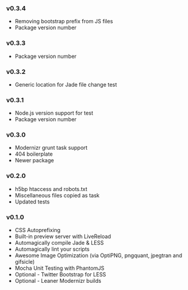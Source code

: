 ### v0.3.4

* Removing bootstrap prefix from JS files
* Package version number

### v0.3.3

* Package version number

### v0.3.2

* Generic location for Jade file change test

### v0.3.1

* Node.js version support for test
* Package version number

### v0.3.0

* Modernizr grunt task support
* 404 boilerplate
* Newer package

### v0.2.0

* h5bp htaccess and robots.txt
* Miscellaneous files copied as task
* Updated tests

### v0.1.0

* CSS Autoprefixing
* Built-in preview server with LiveReload
* Automagically compile Jade & LESS
* Automagically lint your scripts
* Awesome Image Optimization (via OptiPNG, pngquant, jpegtran and gifsicle)
* Mocha Unit Testing with PhantomJS
* Optional - Twitter Bootstrap for LESS
* Optional - Leaner Modernizr builds